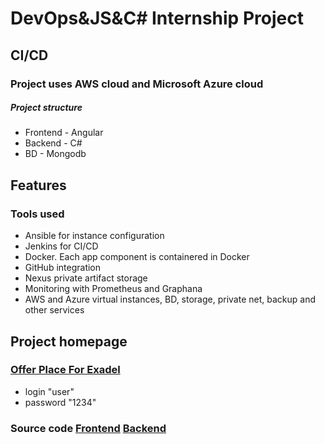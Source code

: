 # DevOps&JS&C# Internship Project
## CI/CD 

### Project uses AWS cloud and Microsoft Azure cloud
##### Project structure
- Frontend - Angular
- Backend - C#
- BD - Mongodb
## Features
### Tools used
- Ansible for instance configuration 
- Jenkins for CI/CD
- Docker. Each app component is containered in Docker 
- GitHub integration
- Nexus private artifact storage
- Monitoring with Prometheus and Graphana
- AWS and Azure virtual instances, BD, storage, private net, backup and other services

## Project homepage 
### [Offer Place For Exadel](https://offerplaceforexadel.radiolacattor.ru/)
- login "user"
- password "1234"

### Source code [Frontend](https://github.com/ala-n/internship2021_ui) [Backend](https://github.com/ala-n/internship2021)
